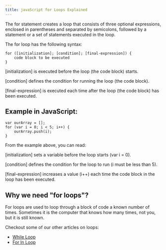 ```yaml
---
title: javaScript for Loops Explained
---
```

The for statement creates a loop that consists of three optional expressions, enclosed in parentheses and separated by semicolons, followed by a statement or a set of statements executed in the loop.

The for loop has the following syntax:

    for ([initialization]; [condition]; [final-expression]) {  
        code block to be executed                  
    }

[initialization] is executed before the loop (the code block) starts.

[condition] defines the condition for running the loop (the code block).

[final-expression] is executed each time after the loop (the code block) has been executed.

## Example in JavaScript:

    var ourArray = [];
    for (var i = 0; i < 5; i++) {
        ourArray.push(i);
    }

From the example above, you can read:

[initialization] sets a variable before the loop starts (var i = 0).

[condition] defines the condition for the loop to run (i must be less than 5).

[final-expression] increases a value (i++) each time the code block in the loop has been executed.

## Why we need "for loops"?

For loops are used to loop through a block of code a known number of times. Sometimes it is the computer that knows how many times, not you, but it is still known.

Checkout some of our other articles on loops:

*   [While Loop](http://forum.freecodecamp.com/t/javascript-while-loop/14668)
*   [For In Loop](http://forum.freecodecamp.com/t/javascript-for-in-loop/14665)